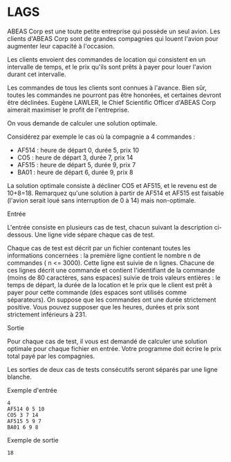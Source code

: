 LAGS
====


ABEAS Corp est une toute petite entreprise qui possède un seul avion. Les
clients d'ABEAS Corp sont de grandes compagnies qui louent l'avion pour
augmenter leur capacité à l'occasion.

Les clients envoient des commandes de location qui consistent en un intervalle
de temps, et le prix qu'ils sont prêts à payer pour louer l'avion durant cet
intervalle.

Les commandes de tous les clients sont connues à l'avance. Bien sûr, toutes les
commandes ne pourront pas être honorées, et certaines devront être déclinées.
Eugène LAWLER, le Chief Scientific Officer d'ABEAS Corp aimerait maximiser le
profit de l'entreprise.

On vous demande de calculer une solution optimale.

Considérez par exemple le cas où la compagnie a 4 commandes :

* AF514 : heure de départ 0, durée 5, prix 10 
* CO5 : heure de départ 3, durée 7, prix 14 
* AF515 : heure de départ 5, durée 9, prix 7 
* BA01 : heure de départ 6, durée 9, prix 8 

La solution optimale consiste à décliner CO5 et AF515, et le revenu est de
10+8=18. Remarquez qu'une solution à partir de AF514 et AF515 est faisable
(l'avion serait loué sans interruption de 0 à 14) mais non-optimale.

Entrée

L'entrée consiste en plusieurs cas de test, chacun suivant la description
ci-dessous. Une ligne vide sépare chaque cas de test.

Chaque cas de test est décrit par un fichier contenant toutes les informations
concernées : la première ligne contient le nombre n de commandes ( n <= 3000).
Cette ligne est suivie de n lignes. Chacune de ces lignes décrit une commande
et contient l'identifiant de la commande (moins de 80 caractères, sans espaces)
suivie de trois valeurs entières : le temps de départ, la durée de la location
et le prix que le client est prêt à payer pour cette commande (des espaces sont
utilisés comme séparateurs). On suppose que les commandes ont une durée
strictement positive. Vous pouvez supposer que les heures, durées et prix sont
strictement inférieurs à 231.

Sortie

Pour chaque cas de test, il vous est demandé de calculer une solution optimale
pour chaque fichier en entrée. Votre programme doit écrire le prix total payé
par les compagnies.

Les sorties de deux cas de tests consécutifs seront séparés par une ligne
blanche.

Exemple d'entrée

```
4
AF514 0 5 10
CO5 3 7 14
AF515 5 9 7
BA01 6 9 8
```

Exemple de sortie

`18`


